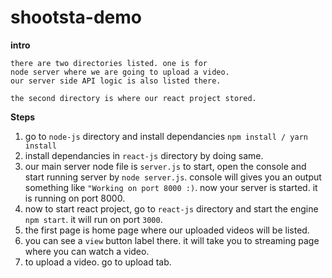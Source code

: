 # shootsta-demo

**intro**
```
there are two directories listed. one is for
node server where we are going to upload a video.
our server side API logic is also listed there.

the second directory is where our react project stored.
```
**Steps**
1) go to `node-js` directory and install dependancies `npm install / yarn install`
2) install dependancies in `react-js` directory by doing same.
3) our main server node file is `server.js` to start, open the console and start running server by `node server.js`. console will gives you an output something like `"Working on port 8000 :)`. now your server is started. it is running on port 8000.
4) now to start react project, go to `react-js` directory and start the engine `npm start`. it will run on port `3000`.
5) the first page is home page where our uploaded videos will be listed. 
6) you can see a `view` button label there. it will take you to streaming page where you can watch a video.
7) to upload a video. go to upload tab.
